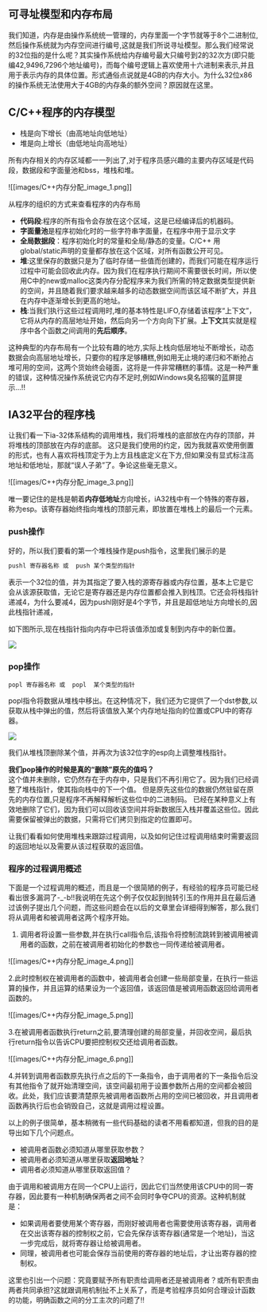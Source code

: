 
## 可寻址模型和内存布局

我们知道，内存是由操作系统统一管理的，内存里面一个字节就等于8个二进制位,然后操作系统就为内存空间进行编号,这就是我们所说寻址模型。那么我们经常说的32位指的是什么呢？其实操作系统给内存编号最大只编号到2的32次方(即只能编42,9496,7296个地址编号)，而每个编号逻辑上喜欢使用十六进制来表示,并且用于表示内存的具体位置。形式通俗点说就是4GB的内存大小。为什么32位x86的操作系统无法使用大于4GB的内存条的额外空间？原因就在这里。  



## C/C++程序的内存模型  

- 栈是向下增长（由高地址向低地址）
- 堆是向上增长（由低地址向高地址）

所有内存相关的内存区域都一一列出了,对于程序员感兴趣的主要内存区域是代码段，数据段和字面量池和bss，堆栈和堆。

![[images/C++内存分配_image_1.png]]

从程序的组织的方式来查看程序的内存布局

- **代码段**:程序的所有指令会存放在这个区域，这是已经编译后的机器码。
- **字面量池**是程序初始化时的一些字符串字面量，在程序中用于显示文字
- **全局数据段**：程序初始化时的常量和全局/静态的变量。C/C++ 用global/static声明的变量都存放在这个区域，对所有函数公开可见。
- **堆**:这里保存的数据只是为了临时存储一些值而创建的，而我们可能在程序运行过程中可能会回收此内存。因为我们在程序执行期间不需要很长时间，所以使用C中的new或malloc这类内存分配程序来为我们所需的特定数据类型提供新的空间，并且随着我们要求越来越多的动态数据空间而该区域不断扩大，并且在内存中逐渐增长到更高的地址。
- **栈**:当我们执行这些过程调用时,堆的基本特性是LIFO,存储着该程序“上下文”，它将从内存的高层地址开始，然后向另一个方向向下扩展。**上下文**其实就是程序中各个函数之间调用的**先后顺序**。

这种典型的内存布局有一个比较有趣的地方,实际上栈向低层地址不断增长，动态数据会向高层地址增长，只要你的程序足够糟糕,例如用无止境的递归和不断抢占堆可用的空间，这两个货始终会碰面，这将是一件非常糟糕的事情。这是一种严重的错误，这种情况操作系统说它内存不足时,例如Windows臭名招嘱的蓝屏提示...!!

## IA32平台的程序栈

让我们看一下ia-32体系结构的调用堆栈，我们将堆栈的底部放在内存的顶部，并将堆栈的顶部放在内存的底部。 这只是我们使用的约定，因为我就喜欢使用倒置的形式，也有人喜欢将栈顶定于为上方且栈底定义在下方,但如果没有显式标注高地址和低地址，那就“误人子弟”了。争论这些毫无意义。

![[images/C++内存分配_image_3.png]]

唯一要记住的是栈是朝着**内存低地址**方向增长，iA32栈中有一个特殊的寄存器，称为esp。该寄存器始终指向堆栈的顶部元素，即放置在堆栈上的最后一个元素。

### push操作

好的，所以我们要看的第一个堆栈操作是push指令，这里我们展示的是

```c
pushl 寄存器名称 或  push 某个类型的指针
```

表示一个32位的值，并为其指定了要入栈的源寄存器或内存位置，基本上它是它会从该源获取值，无论它是寄存器还是内存位置都会推入到栈顶。它还会将栈指针递减4，为什么要减4，因为pushl刚好是4个字节，并且是超低地址方向增长的,因此栈指针递减，

如下图所示,现在栈指针指向内存中已将该值添加或复制到内存中的新位置。  

![](https://pic1.zhimg.com/80/v2-4a47248b485bc764430e802f87ee950c_1440w.webp)

### pop操作

```text
popl 寄存器名称 或  popl  某个类型的指针
```

popl指令将数据从堆栈中移出。在这种情况下，我们还为它提供了一个dst参数,以获取从栈中弹出的值，然后将该值放入某个内存地址指向的位置或CPU中的寄存器。

![](https://pic1.zhimg.com/80/v2-e409664f0533b891ed972da0598253e8_1440w.webp)

我们从堆栈顶删除某个值，并再次为该32位字的esp向上调整堆栈指针。

**我们pop操作的时候是真的“删除”原先的值吗？**  
这个值并未删除，它仍然存在于内存中，只是我们不再引用它了。因为我们已经调整了堆栈指针，使其指向栈中的下一个值。 但是原先这些位的数据仍然驻留在原先的内存位置,只是程序不再解释解析这些位中的二进制码。 已经在某种意义上有效地删除了它们，因为我们可以回收该空间并将新数据压入栈并覆盖这些位。因此需要保留被弹出的数据，只需将它们拷贝到指定的位置即可。

让我们看看如何使用堆栈来跟踪过程调用，以及如何记住过程调用结束时需要返回的返回地址以及需要从该过程获取的返回值。

### 程序的过程调用概述

下面是一个过程调用的概述，而且是一个很简陋的例子，有经验的程序员可能已经看出很多漏洞了-_-b!!我说明在先这个例子仅仅起到抛转引玉的作用并且在最后通过该例子提出几个问题，而这些问题会在以后的文章里会详细得到解答，那么我们将从调用者和被调用者这两个程序开始。

1. 调用者将设置一些参数,并在执行call指令后,该指令将控制流跳转到被调用被调用者的函数，之前在被调用者初始化的参数也一同传递给被调用者。  
    

![[images/C++内存分配_image_4.png]]

2.此时控制权在被调用者的函数中，被调用者会创建一些局部变量，在执行一些运算的操作，并且运算的结果设为一个返回值，该返回值是被调用函数返回给调用者函数的。  

![[images/C++内存分配_image_5.png]]

3.在被调用者函数执行return之前,要清理创建的局部变量，并回收空间，最后执行return指令以告诉CPU要把控制权交还给调用者函数。

![[images/C++内存分配_image_6.png]]

4.并转到调用者函数原先执行点之后的下一条指令，由于调用者的下一条指令后没有其他指令了就开始清理空间，该空间最初用于设置参数所占用的空间都会被回收。此处，我们应该要清楚原先被调用者函数所占用的空间已被回收，并且调用者函数再执行后也会销毁自己，这就是调用过程设置。

以上的例子很简单，基本稍微有一些代码基础的读者不用看都知道，但我的目的是导出如下几个问题点。

- 被调用者函数必须知道从哪里获取参数？
- 被调用者必须知道从哪里获取**返回地址**？
- 调用者必须知道从哪里获取返回值？

由于调用和被调用方在同一个CPU上运行，因此它们当然使用该CPU中的同一寄存器，因此要有一种机制确保两者之间不会同时争夺CPU的资源。这种机制就是：

- 如果调用者要使用某个寄存器，而刚好被调用者也需要使用该寄存器，调用者在交出该寄存器的控制权之前，它会先保存该寄存器(通常是一个地址)，当这一步完成后，就将寄存器让给被调用者。
- 同理，被调用者也可能会保存当前使用的寄存器的地址后，才让出寄存器的控制权。

这里也引出一个问题：究竟要赋予所有职责给调用者还是被调用者？或所有职责由两者共同承担?这就跟调用机制扯不上关系了，而是考验程序员如何合理设计函数的功能，明确函数之间的分工主次的问题了!!